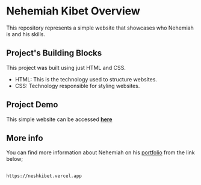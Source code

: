 # Nehemiah Kibet Overview  
This repository represents a simple website that showcases who Nehemiah is and his skills.  

## Project's Building Blocks
This project was built using just HTML and CSS.  
   - HTML: This is the technology used to structure websites.  
   - CSS: Technology responsible for styling websites.  
## Project Demo  
This simple website can be accessed **[here](https://nesbet.github.io/Resume/)**  

## More info  
You can find more information about Nehemiah on his [portfolio](https://neshkibet.vercel.app) from the link below;
##
    https://neshkibet.vercel.app
##
